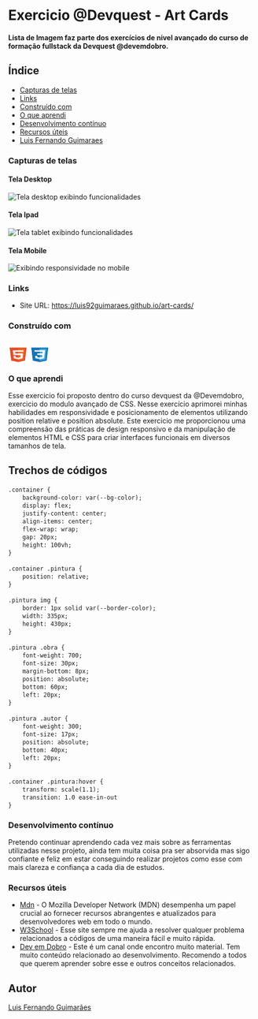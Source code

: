 # Exercicio @Devquest - Art Cards


#### Lista de Imagem faz parte dos exercícios de nivel avançado do curso de formação fullstack da Devquest @devemdobro.

## Índice

- [Capturas de telas](#capturas-de-telas)
- [Links](#links)
- [Construído com](#construído-com)
- [O que aprendi](#o-que-aprendi)
- [Desenvolvimento contínuo](#desenvolvimento-contínuo)
- [Recursos úteis](#recursos-úteis)
- [Luis Fernando Guimaraes](#autor)

### Capturas de telas

#### Tela Desktop

<img src="./src/images/desktop.gif" alt="Tela desktop exibindo funcionalidades">

#### Tela Ipad

<img src="./src/images/ipad.gif" alt="Tela tablet exibindo funcionalidades">

#### Tela Mobile

<img src="./src/images/mobile.gif" alt="Exibindo responsividade no mobile">

### Links

- Site URL: https://luis92guimaraes.github.io/art-cards/

### Construído com

<div style="display: inline_block"><br>
  <img align="center" alt="HTML" height="30" width="40" src="https://raw.githubusercontent.com/devicons/devicon/master/icons/html5/html5-original.svg">
  <img align="center" alt="CSS" height="30" width="40" src="https://raw.githubusercontent.com/devicons/devicon/master/icons/css3/css3-original.svg">     
</div>

### O que aprendi

Esse exercicio foi proposto dentro do curso devquest da @Devemdobro, exercicio do modulo avançado de CSS. Nesse exercício aprimorei minhas habilidades em responsividade e posicionamento de elementos utilizando position relative e position absolute. Este exercicio me proporcionou uma compreensão das práticas de design responsivo e da manipulação de elementos HTML e CSS para criar interfaces funcionais em diversos tamanhos de tela.

## Trechos de códigos

```
.container {
    background-color: var(--bg-color);
    display: flex;
    justify-content: center;
    align-items: center;
    flex-wrap: wrap;
    gap: 20px;
    height: 100vh;
}

.container .pintura {
    position: relative;
}

.pintura img {
    border: 1px solid var(--border-color);
    width: 335px;
    height: 430px;
}

.pintura .obra {
    font-weight: 700;
    font-size: 30px;
    margin-bottom: 8px;
    position: absolute;
    bottom: 60px;
    left: 20px;
}

.pintura .autor {
    font-weight: 300;
    font-size: 17px;
    position: absolute;
    bottom: 40px;
    left: 20px;
}

.container .pintura:hover {
    transform: scale(1.1);
    transition: 1.0 ease-in-out
}

```

### Desenvolvimento contínuo

Pretendo continuar aprendendo cada vez mais sobre as ferramentas utilizadas nesse projeto, ainda tem muita coisa pra ser absorvida mas sigo confiante e feliz em estar conseguindo realizar projetos como esse com mais clareza e confiança a cada dia de estudos.

### Recursos úteis

- [Mdn](https://developer.mozilla.org/en-US/) - O Mozilla Developer Network (MDN) desempenha um papel crucial ao fornecer recursos abrangentes e atualizados para desenvolvedores web em todo o mundo.
- [W3School](https://www.w3schools.com/css/default.asp) - Esse site sempre me ajuda a resolver qualquer problema relacionados a códigos de uma maneira fácil e muito rápida.
- [Dev em Dobro](https://www.youtube.com/@DevemDobro) - Este é um canal onde encontro muito material. Tem muito conteúdo relacionado ao desenvolvimento. Recomendo a todos que querem aprender sobre esse e outros conceitos relacionados.

## Autor

[Luis Fernando Guimarães](https://www.linkedin.com/in/luisfguimaraes/)